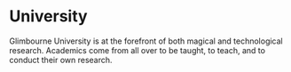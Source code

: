 # University

Glimbourne University is at the forefront of both magical and technological research. Academics come from all over to be taught, to teach, and to conduct their own research.